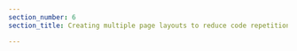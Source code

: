 ```yaml
---
section_number: 6
section_title: Creating multiple page layouts to reduce code repetition

---
```


